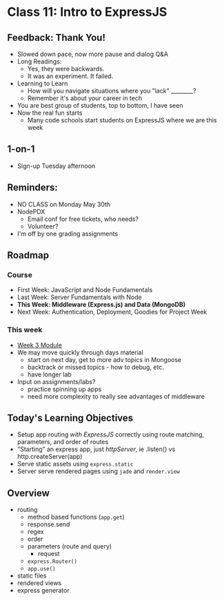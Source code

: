 # Class 11: Intro to ExpressJS

## Feedback: Thank You!

* Slowed down pace, now more pause and dialog Q&A
* Long Readings:
	* Yes, they were backwards. 
	* It was an experiment. It failed.
* Learning to Learn
	* How will you navigate situations where you "lack" ________?
	* Remember it's about your career in tech
* You are best group of students, top to bottom, I have seen
* Now the real fun starts
	* Many code schools start students on ExpressJS where we are this week

## 1-on-1
* Sign-up Tuesday afternoon

## Reminders:
* NO CLASS on Monday May 30th
* NodePDX
	* Email conf for free tickets, who needs?
	* Volunteer?
* I'm off by one grading assignments
	
## Roadmap

### Course
* First Week: JavaScript and Node Fundamentals
* Last Week: Server Fundamentals with Node
* **This Week: Middleware (Express.js) and Data (MongoDB)**
* Next Week: Authentication, Deployment, Goodies for Project Week

### This week
* [Week 3 Module](https://canvas.instructure.com/courses/1022347/modules)
* We may move quickly through days material
	* start on next day, get to more adv topics in Mongoose
	* backtrack or missed topics - how to debug, etc.
	* have longer lab
* Input on assignments/labs?
	* practice spinning up apps
	* need more complexity to really see advantages of middleware

## Today's Learning Objectives

* Setup app routing _with ExpressJS_ correctly using 
route matching, parameters, and order of routes
* “Starting” an express app, just _httpServer_, ie .listen() vs http.createServer(app)
* Serve static assets using `express.static`
* Server serve rendered pages using `jade` and `render.view`

## Overview

* routing
	* method based functions (`app.get`)
	* response.send
	* regex
	* order
	* parameters (route and query)
		* request
	* `express.Router()`
	* `app.use()`
* static files
* rendered views
* express generator
